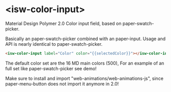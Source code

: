 # \<isw-color-input\>

Material Design Polymer 2.0 Color input field, based on paper-swatch-picker.

Basically an paper-swatch-picker combined with an paper-input.
Usage and API is nearly identical to paper-swatch-picker.

```html
<isw-color-input label="Color" color="{{selectedColor}}"></isw-color-input>
```

The default color set are the 16 MD main colors (500), For an example of an full set like paper-swatch-picker see demo!

Make sure to install and import "web-animations/web-animations-js", since paper-menu-button does not import it anymore in 2.0!